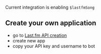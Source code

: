 Current integration is enabling `$lastfmSong`

## Create your own application

- go to [Last.fm API creation](https://www.last.fm/api/account/create)
- create new app
- copy your API key and username to bot